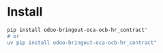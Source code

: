 # Install

```bash
pip install odoo-bringout-oca-ocb-hr_contract"
# or
uv pip install odoo-bringout-oca-ocb-hr_contract"
```
